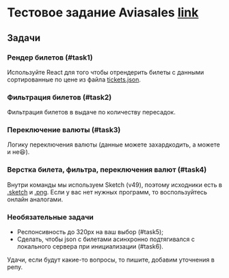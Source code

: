 # Тестовое задание Aviasales [link](https://github.com/KosyanMedia/test-tasks/tree/master/aviasales)

## Задачи

### Рендер билетов (#task1)

Используйте React для того чтобы отрендерить билеты с данными сортированные по цене из файла [tickets.json](./tickets.json).

### Фильтрация билетов (#task2)

Фильтрация билетов в выдаче по количеству пересадок.

### Переключение валюты (#task3)

Логику переключения валюты (данные можете захардкодить, а можете и не😆).

### Верстка билета, фильтра, переключения валют (#task4)

Внутри команды мы используем Sketch (v49), поэтому исходники есть в [.sketch](./search.sketch) и [.png](./search.png). Если у вас нет нужных программ, то воспользуйтесь онлайн аналогами.

### Необязательные задачи

- Респонсивность до 320px на ваш выбор (#task5);
- Сделать, чтобы json с билетами асинхронно подтягивался с локального сервера при инициализации (#task6).

Удачи, если будут какие-то вопросы, то пишите, добавим уточнения в репу.
